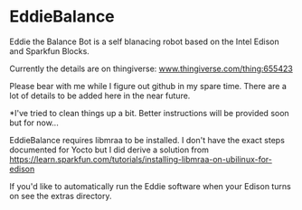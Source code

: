 # EddieBalance
Eddie the Balance Bot is a self blanacing robot based on the Intel Edison and Sparkfun Blocks.

Currently the details are on thingiverse: www.thingiverse.com/thing:655423

Please bear with me while I figure out github in my spare time.
There are a lot of details to be added here in the near future.

*I've tried to clean things up a bit. Better instructions will be provided soon but for now...

EddieBalance requires libmraa to be installed. I don't have the exact steps documented for Yocto but I did derive a solution from https://learn.sparkfun.com/tutorials/installing-libmraa-on-ubilinux-for-edison

If you'd like to automatically run the Eddie software when your Edison turns on see the extras directory.
